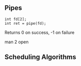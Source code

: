 ## Pipes
```
int fd[2];
int ret = pipe(fd);
```
Returns 0 on success, -1 on failure

man 2 open

## Scheduling Algorithms
